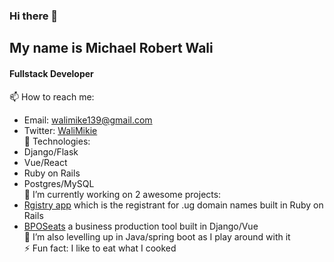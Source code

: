### Hi there 👋
## My name is Michael Robert Wali 
#### Fullstack Developer<br>
📫 How to reach me:
- Email: walimike139@gmail.com
- Twitter: [WaliMikie](https://twitter.com/WaliMikie)<br>
💬 Technologies:
- Django/Flask
- Vue/React
- Ruby on Rails
- Postgres/MySQL<br>
🔭 I’m currently working on 2 awesome projects:
- [Rgistry app](https://registry.co.ug/) which is the registrant for .ug domain names built in Ruby on Rails
- [BPOSeats](https://bposeats.com/) a business production tool built in Django/Vue<br>
🌱 I’m also levelling up in Java/spring boot as I play around with it<br>
⚡ Fun fact: I like to eat what I cooked


